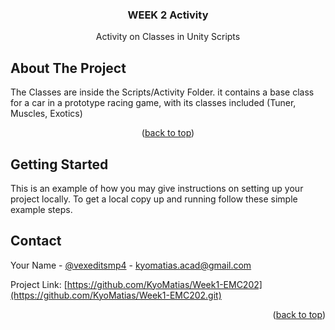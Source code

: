 <!-- Improved compatibility of back to top link: See: https://github.com/othneildrew/Best-README-Template/pull/73 -->
<a name="readme-top"></a>
<!--
*** Thanks for checking out the Best-README-Template. If you have a suggestion
*** that would make this better, please fork the repo and create a pull request
*** or simply open an issue with the tag "enhancement".
*** Don't forget to give the project a star!
*** Thanks again! Now go create something AMAZING! :D
-->



<!-- PROJECT SHIELDS -->
<!--
*** I'm using markdown "reference style" links for readability.
*** Reference links are enclosed in brackets [ ] instead of parentheses ( ).
*** See the bottom of this document for the declaration of the reference variables
*** for contributors-url, forks-url, etc. This is an optional, concise syntax you may use.
*** https://www.markdownguide.org/basic-syntax/#reference-style-links
-->





<h3 align="center">WEEK 2 Activity</h3>

  <p align="center">
    Activity on Classes in Unity Scripts
    <br />
  </p>
</div>

<!-- ABOUT THE PROJECT -->
## About The Project

The Classes are inside the Scripts/Activity Folder. it contains a base class for a car in a prototype racing game, with its classes included (Tuner, Muscles, Exotics)

<p align="center">(<a href="#readme-top">back to top</a>)</p>


<!-- GETTING STARTED -->
## Getting Started

This is an example of how you may give instructions on setting up your project locally.
To get a local copy up and running follow these simple example steps.


<!-- CONTACT -->
## Contact

Your Name - [@vexeditsmp4](https://twitter.com/vexeditsmp4) - kyomatias.acad@gmail.com

Project Link: [https://github.com/KyoMatias/Week1-EMC202](https://github.com/KyoMatias/Week1-EMC202.git)

<p align="right">(<a href="#readme-top">back to top</a>)</p>
